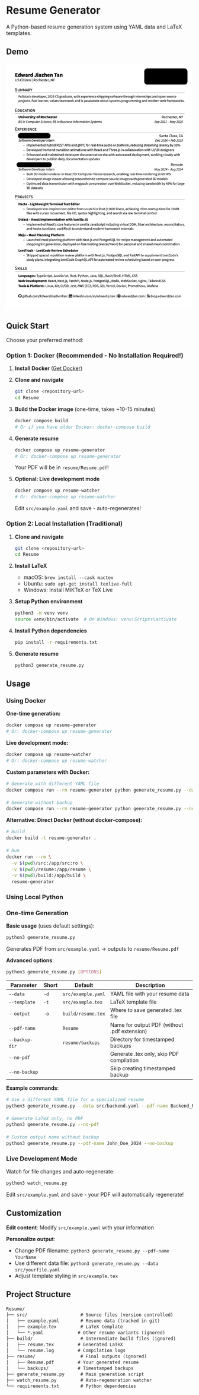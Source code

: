 # Resume Generator

A Python-based resume generation system using YAML data and LaTeX templates.

## Demo

![Resume Preview](demo/demo.png)

## Quick Start

Choose your preferred method:

### Option 1: Docker (Recommended - No Installation Required!)

1. **Install Docker** ([Get Docker](https://docs.docker.com/get-docker/))

2. **Clone and navigate**
   ```bash
   git clone <repository-url>
   cd Resume
   ```

3. **Build the Docker image** (one-time, takes ~10-15 minutes)
   ```bash
   docker compose build
   # Or if you have older Docker: docker-compose build
   ```

4. **Generate resume**
   ```bash
   docker compose up resume-generator
   # Or: docker-compose up resume-generator
   ```
   Your PDF will be in `resume/Resume.pdf`!

5. **Optional: Live development mode**
   ```bash
   docker compose up resume-watcher
   # Or: docker-compose up resume-watcher
   ```
   Edit `src/example.yaml` and save - auto-regenerates!

### Option 2: Local Installation (Traditional)

1. **Clone and navigate**
   ```bash
   git clone <repository-url>
   cd Resume
   ```

2. **Install LaTeX**
   - macOS: `brew install --cask mactex`
   - Ubuntu: `sudo apt-get install texlive-full`
   - Windows: Install MiKTeX or TeX Live

3. **Setup Python environment**
   ```bash
   python3 -m venv venv
   source venv/bin/activate  # On Windows: venv\Scripts\activate
   ```

4. **Install Python dependencies**
   ```bash
   pip install -r requirements.txt
   ```

5. **Generate resume**
   ```bash
   python3 generate_resume.py
   ```

## Usage

### Using Docker

**One-time generation:**
```bash
docker compose up resume-generator
# Or: docker-compose up resume-generator
```

**Live development mode:**
```bash
docker compose up resume-watcher
# Or: docker-compose up resume-watcher
```

**Custom parameters with Docker:**
```bash
# Generate with different YAML file
docker compose run --rm resume-generator python generate_resume.py --data src/backend.yaml --pdf-name Backend_Resume

# Generate without backup
docker compose run --rm resume-generator python generate_resume.py --no-backup
```

**Alternative: Direct Docker (without docker-compose):**
```bash
# Build
docker build -t resume-generator .

# Run
docker run --rm \
  -v $(pwd)/src:/app/src:ro \
  -v $(pwd)/resume:/app/resume \
  -v $(pwd)/build:/app/build \
  resume-generator
```

### Using Local Python

### One-time Generation

**Basic usage** (uses default settings):
```bash
python3 generate_resume.py
```
Generates PDF from `src/example.yaml` → outputs to `resume/Resume.pdf`

**Advanced options**:
```bash
python3 generate_resume.py [OPTIONS]
```

| Parameter | Short | Default | Description |
|-----------|-------|---------|-------------|
| `--data` | `-d` | `src/example.yaml` | YAML file with your resume data |
| `--template` | `-t` | `src/example.tex` | LaTeX template file |
| `--output` | `-o` | `build/resume.tex` | Where to save generated .tex file |
| `--pdf-name` | | `Resume` | Name for output PDF (without .pdf extension) |
| `--backup-dir` | | `resume/backups` | Directory for timestamped backups |
| `--no-pdf` | | | Generate .tex only, skip PDF compilation |
| `--no-backup` | | | Skip creating timestamped backup |

**Example commands**:
```bash
# Use a different YAML file for a specialized resume
python3 generate_resume.py --data src/backend.yaml --pdf-name Backend_Resume

# Generate LaTeX only, no PDF
python3 generate_resume.py --no-pdf

# Custom output name without backup
python3 generate_resume.py --pdf-name John_Doe_2024 --no-backup
```

### Live Development Mode
Watch for file changes and auto-regenerate:
```bash
python3 watch_resume.py
```
Edit `src/example.yaml` and save - your PDF will automatically regenerate!

## Customization

**Edit content**: Modify `src/example.yaml` with your information

**Personalize output**:
- Change PDF filename: `python3 generate_resume.py --pdf-name YourName`
- Use different data file: `python3 generate_resume.py --data src/yourfile.yaml`
- Adjust template styling in `src/example.tex`

## Project Structure

```
Resume/
├── src/                    # Source files (version controlled)
│   ├── example.yaml        # Resume data (tracked in git)
│   ├── example.tex         # LaTeX template
│   └── *.yaml             # Other resume variants (ignored)
├── build/                  # Intermediate build files (ignored)
│   ├── resume.tex         # Generated LaTeX
│   └── resume.log         # Compilation logs
├── resume/                 # Final outputs (ignored)
│   ├── Resume.pdf         # Your generated resume
│   └── backups/           # Timestamped backups
├── generate_resume.py      # Main generation script
├── watch_resume.py         # Auto-regeneration watcher
└── requirements.txt        # Python dependencies
```

